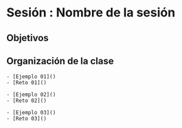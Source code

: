 
# Sesión : Nombre de la sesión

## Objetivos


## Organización de la clase

    - [Ejemplo 01]()
    - [Reto 01]()
 
    - [Ejemplo 02]()
    - [Reto 02]()

    - [Ejemplo 03]()
    - [Reto 03]()
